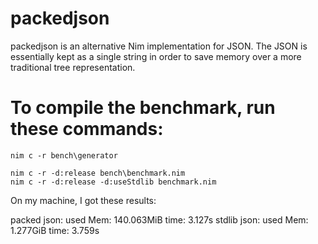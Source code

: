 # packedjson
packedjson is an alternative Nim implementation for JSON. The JSON is essentially kept as a single string in order to save memory over a more traditional tree representation.

# To compile the benchmark, run these commands:

```
nim c -r bench\generator

nim c -r -d:release bench\benchmark.nim
nim c -r -d:release -d:useStdlib benchmark.nim
```

On my machine, I got these results:

packed json:  used Mem: 140.063MiB time: 3.127s
stdlib json:  used Mem: 1.277GiB time: 3.759s
